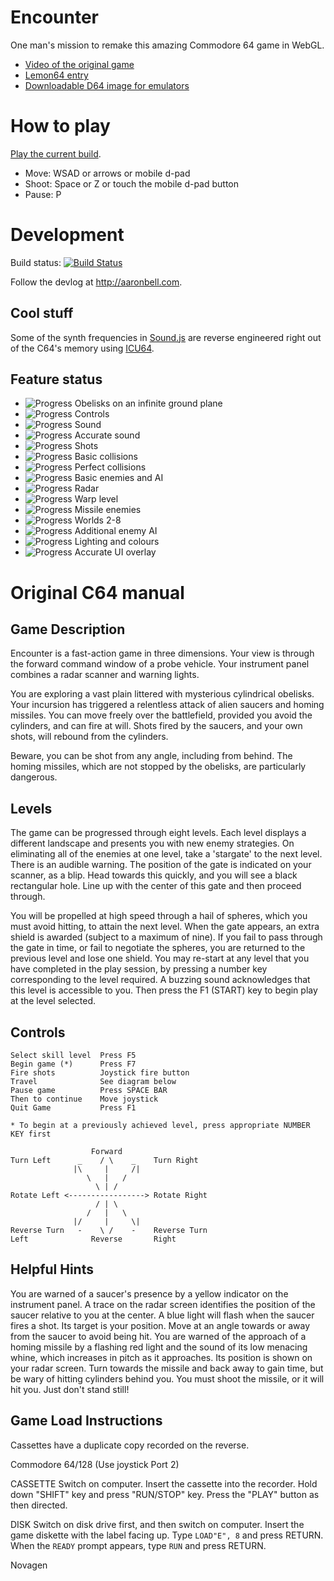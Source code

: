 # Encounter

One man's mission to remake this amazing Commodore 64 game in WebGL.

* [Video of the original game](http://www.youtube.com/watch?v=_7eCFOpI0SU)
* [Lemon64 entry](http://www.lemon64.com/games/details.php?ID=832)
* [Downloadable D64 image for emulators](http://www.c64.com/games/351)

# How to play

[Play the current build](http://air.github.io/encounter).

- Move: WSAD or arrows or mobile d-pad
- Shoot: Space or Z or touch the mobile d-pad button
- Pause: P

# Development

Build status: [![Build Status](https://travis-ci.org/air/encounter.svg)](https://travis-ci.org/air/encounter)

Follow the devlog at http://aaronbell.com.

## Cool stuff

Some of the synth frequencies in [Sound.js](https://github.com/air/encounter/blob/master/js/Sound.js#L21) are reverse engineered right out of the C64's memory using [ICU64](http://icu64.blogspot.com/).

## Feature status

- ![Progress](http://progressed.io/bar/100) Obelisks on an infinite ground plane
- ![Progress](http://progressed.io/bar/100) Controls
- ![Progress](http://progressed.io/bar/100) Sound
- ![Progress](http://progressed.io/bar/50) Accurate sound
- ![Progress](http://progressed.io/bar/100) Shots
- ![Progress](http://progressed.io/bar/100) Basic collisions
- ![Progress](http://progressed.io/bar/50) Perfect collisions
- ![Progress](http://progressed.io/bar/100) Basic enemies and AI
- ![Progress](http://progressed.io/bar/100) Radar
- ![Progress](http://progressed.io/bar/80) Warp level
- ![Progress](http://progressed.io/bar/90) Missile enemies
- ![Progress](http://progressed.io/bar/80) Worlds 2-8
- ![Progress](http://progressed.io/bar/40) Additional enemy AI
- ![Progress](http://progressed.io/bar/80) Lighting and colours
- ![Progress](http://progressed.io/bar/80) Accurate UI overlay

# Original C64 manual

## Game Description

Encounter is a fast-action game in three dimensions. Your view is through the forward command window of a probe vehicle. Your instrument panel combines a radar scanner and warning lights.

You are exploring a vast plain littered with mysterious cylindrical obelisks. Your incursion has triggered a relentless attack of alien saucers and homing missiles. You can move freely over the battlefield, provided you avoid the cylinders, and can fire at will. Shots fired by the saucers, and your own shots, will rebound from the cylinders.

Beware, you can be shot from any angle, including from behind. The homing missiles, which are not stopped by the obelisks, are particularly dangerous.

## Levels

The game can be progressed through eight levels. Each level displays a different landscape and presents you with new enemy strategies. On eliminating all of the enemies at one level, take a 'stargate' to the next level. There is an audible warning. The position of the gate is indicated on your scanner, as a blip. Head towards this quickly, and you will see a black rectangular hole. Line up with the center of this gate and then proceed through.

You will be propelled at high speed through a hail of spheres, which you must avoid hitting, to attain the next level. When the gate appears, an extra shield is awarded (subject to a maximum of nine). If you fail to pass through the gate in time, or fail to negotiate the spheres, you are returned to the previous level and lose one shield. You may re-start at any level that you have completed in the play session, by pressing a number key corresponding to the level required. A buzzing sound acknowledges that this level is accessible to you. Then press the F1 (START) key to begin play at the level selected.

## Controls

```
Select skill level  Press F5
Begin game (*)      Press F7
Fire shots          Joystick fire button 
Travel              See diagram below 
Pause game          Press SPACE BAR
Then to continue    Move joystick
Quit Game           Press F1

* To begin at a previously achieved level, press appropriate NUMBER KEY first

                  Forward
Turn Left      _    / \    _    Turn Right
              |\     |     /|
                 \   |   /
                   \ | /
Rotate Left <-----------------> Rotate Right
                   / | \
                 /   |   \
              |/     |     \|
Reverse Turn   -    \ /    -    Reverse Turn
Left              Reverse       Right
```

## Helpful Hints

You are warned of a saucer's presence by a yellow indicator on the instrument panel. A trace on the radar screen identifies the position of the saucer relative to you at the center. A blue light will flash when the saucer fires a shot. Its target is your position. Move at an angle towards or away from the saucer to avoid being hit. You are warned of the approach of a homing missile by a flashing red light and the sound of its low menacing whine, which increases in pitch as it approaches. Its position is shown on your radar screen. Turn towards the missile and back away to gain time, but be wary of hitting cylinders behind you. You must shoot the missile, or it will hit you. Just don't stand still!

## Game Load Instructions

Cassettes have a duplicate copy recorded on the reverse.

Commodore 64/128 (Use joystick Port 2)

CASSETTE
Switch on computer. Insert the cassette into the recorder.
Hold down "SHIFT" key and press "RUN/STOP" key. Press the "PLAY" button as then directed.

DISK
Switch on disk drive first, and then switch on computer.
Insert the game diskette with the label facing up.
Type `LOAD"E", 8` and press RETURN. When the `READY` prompt appears, type `RUN` and press RETURN.

Novagen
